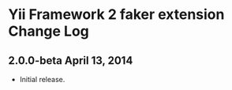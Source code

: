 Yii Framework 2 faker extension Change Log
==============================================

2.0.0-beta April 13, 2014
-------------------------

- Initial release.